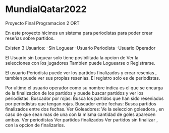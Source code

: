 # MundialQatar2022
Proyecto Final Programacion 2 ORT

En este proyecto hicimos un sistema para periodistas para poder crear reseñas sobre partidos.

Existen 3 Usuarios: -Sin Loguear -Usuario Periodista -Usuario Operador

El Usuario sin Loguear solo tiene posibilitada la opcion de Ver la selecciones con los jugadores Tambien puede Loguearse o Registrarse.

El usuario Periodista puede ver los partidos finalizados y crear resenias , tambien puede ver sus propias resenias. El registro solo es de periodistas.

Por ultimo el usuario operador como su nombre indica es el que se encarga de la finalizacion de los partidos y puede buscar partidos y ver los periodistas. 
Buscador por rojas: Busca los partidos que han sido reseniados por periodistas que tengan rojas. 
Buscador entre fechas: Busca partidos finalizados entre dos fechas. 
Ver Goleadores: Ve la seleccion goleadora , en caso de que sean mas de una con la misma cantidad de goles aparecen ambas. 
Ver periodistas Ver partidos finalizados 
Ver partidos sin finalizar , con la opcion de finalizarlos.
